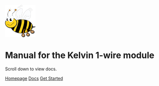 ![VSCP logo](./images/logo_100.png)

# Manual for the Kelvin 1-wire module

Scroll down to view docs.

[Homepage](https://www.vscp.org)
[Docs](https://docs.vscp.org/)
[Get Started](./README)
